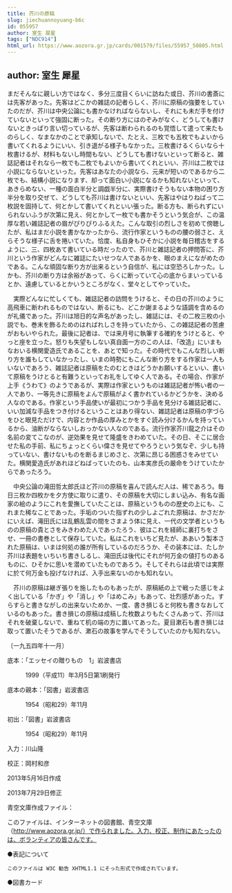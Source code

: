 ```yaml
---
title: 芥川の原稿
slug: jiechuannoyuang-b6c
id: 055957
author: 室生 犀星
tags: ["NDC914"]
html_url: https://www.aozora.gr.jp/cards/001579/files/55957_50805.html
---
```


## author: 室生 犀星

まだそんなに親しい方ではなく、多分三度目くらいに訪ねた或日、芥川の書斎には先客があった。先客はどこかの雑誌の記者らしく、芥川に原稿の強要をしていたのだが、芥川は中央公論にも書かなければならないし、それにも未だ手を付けていないといって強固に断った。その断り方にはのぞみがなく、どうしても書けないときっぱり言い切っているが、先客は断わられるのも覚悟して遣って来たものらしく、なまなかのことで承知しないで、たとえ、三枚でも五枚でもよいから書いてくれるようにいい、引き退がる様子もなかった。三枚書けるくらいなら十枚書けるが、材料もないし時間もない、どうしても書けないといって断ると、雑誌記者はそれなら一枚でも二枚でもよいから書いてくれといい、芥川は二枚では小説にならないといった。先客はあなたの小説なら、元来が短いのであるから二枚でも、結構小説になります、却って面白い小説になるかも知れないといって、あきらめない、一種の面白半分と調戯半分に、実際書けそうもない本物の困り方半分を取り交ぜて、どうしても芥川は書けないといい、先客はやはりねばって二枚説を固持して、何とかして書いてくれといい張った。断る方も、断られずにいられないふうが次第に見え、何とかして一枚でも書かそうという気合が、この温厚な若い雑誌記者の眉がぴりぴりふるえた。こんな取引の烈しさを初めて傍聴したが、私はまだ小説を書かなかったから、流行作家というものの腰の弱さと、えらそうな様子に舌を捲いていた。恰度、私自身もひそかに小説を毎日稽古をするように、三、四枚あて書いている時だったので、芥川と雑誌記者の押問答に、芥川という作家がどんなに雑誌にたいせつな人であるかを、眼のまえにながめたのである。こんな頑固な断り方が出来るという自信が、私には空恐ろしかった。しかも、芥川の断り方は余裕があって、らくに断っていて心の底からまいっているとか、遠慮しているとかいうところがなく、堂々としてやっていた。

　実際どんなに忙しくても、雑誌記者の訪問をうけると、その日の芥川のように高飛車に断われるものではない、断るにも、どこか謝まるような語調を含めるのが礼儀であった。芥川は旭日的な声名があったし、雑誌には、その二枚三枚の小説でも、巻末を飾るためのはればれしさを持っていたから、この雑誌記者の苦慮がおもいやられた。最後に記者は、では来月号に執筆する確約をうけとると、やっと座を立った。怒りも失望もしない真自面一方のこの人は、「改造」にいまもなおいる横関愛造氏であることを、あとで知った。その時代でもこんな烈しい断り方を誰もしていなかったし、いまの時勢にもこんな断り方をする作家は一人もいないであろう、雑誌記者は原稿をたのむときはどうかお願いするといい、書いて原稿をうけとると有難うといってお礼をしてゆく人である。その場合、作家が上手《うわて》のようであるが、実際は作家というものは雑誌記者が怖い者の一人であり、一等先きに原稿をよんで原稿がよく書かれているかどうかを、決める人なのである。作家という手品使いが最初につかう手品を見分ける雑誌記者に、いい加減な手品をつき付けるということはあり得ない、雑誌記者は原稿の字づらをひと眼見ただけで、内容とか作品の厚みとかをすぐ読み分けるかんを持っているから、油断がならないしおっかない人なのである。流行作家芥川龍之介はその名前の変てこなのが、逆効果を見せて隆盛をきわめていた。その日、そこに居合せた私の手前、私にちょっとくらい偉さを見せてやろうという気なぞ、少しも持っていない、書けないものを断るまじめさと、次第に昂じる困惑さをみせていた。横関愛造氏があれほどねばっていたのも、山本実彦氏の厳命をうけていたからであったろう。

　中央公論の滝田哲太郎氏ほど芥川の原稿を喜んで読んだ人は、稀であろう。毎日三枚か四枚かを夕方使に取りに遣り、その原稿を大切にしまい込み、有名な画家の絵のようにこれを愛撫していたことは、原稿というものの歴史の上にも、これまた稀なことであった。手垢のついた指ずれの少しよごれた原稿は、かさだかにいえば、滝田氏には乱鶴乱雲の間をさまよう体に見え、一代の文学者というものの原稿の貴とさをみきわめた人であったろう、彼はこれを経師に裏打ちをさせ、一冊の書巻として保存していた。私はこれをいちど見たが、ああいう製本された原稿は、いまは何処の誰が所有しているのだろうか、その装本には、たしか芥川は表題をいちいち書きしるし、滝田氏は後代にそれが何万金の値打ちのあるものに、ひそかに思いを潜めていたものであろう。そしてそれらは此頃では実際に於て何万金も投げなければ、入手出来ないのかも知れない。

　芥川の原稿は継ぎ張りを施したものもあったが、原稿紙の上で戦った感じをよく出している「かぎ」や「消し」や「はめこみ」もあって、壮烈感があった。すらすらと書きながしの出来ないためか、一度、書き損じると何枚も書きなおしているのもあった。書き損じの原稿は成稿した枚数よりもたくさんあって、芥川はそれを破棄しないで、重ねて机の端の方に置いてあった。夏目漱石も書き損じは取って置いたそうであるが、漱石の故事を学んでそうしていたのかも知れない。

〔一九五四年十一月〕













底本：「エッセイの贈りもの　1」岩波書店

　　　1999（平成11）年3月5日第1刷発行

底本の親本：「図書」岩波書店

　　　1954（昭和29）年11月

初出：「図書」岩波書店

　　　1954（昭和29）年11月

入力：川山隆

校正：岡村和彦

2013年5月16日作成

2013年7月29日修正

青空文庫作成ファイル：

このファイルは、インターネットの図書館、青空文庫（http://www.aozora.gr.jp/）で作られました。入力、校正、制作にあたったのは、ボランティアの皆さんです。











●表記について


	このファイルは W3C 勧告 XHTML1.1 にそった形式で作成されています。







●図書カード